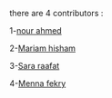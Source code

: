 there are 4 contributors :

1-[nour ahmed](https://github.com/NourAhmedM)

2-[Mariam hisham]()

3-[Sara raafat]()

4-[Menna fekry](https://github.com/MennaFekry)

